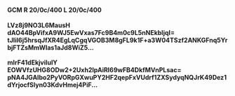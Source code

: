 #### GCM R 20/0c/400 L 20/0c/400
**LVz8j9NO3L6MausH**<br/>**dAO44BpVifxA9WJ5EwVxas7Fc9B4m0c9L5nNEkbljqI=**<br/>**tJIil6j5hrsqJfXR4EgLqCgqVGOB3M8gFL9k1F+a3W04TSzf2ANKGFnq5YrbjFTZsMmWIas1aJd8WiZ5...**<br/><br/>
**mIrF41dEkjviIulY**<br/>**EOWVfzUHG8ODw2+2Uxh2lpAiRI69wFB4DkfMVnPLsac=**<br/>**pNA4JGAlbo2PyVORpGXwuPY2HF2qepFxVUdrf1ZXSydyqNQJrK49Dez1dYrjocfSlyn03KdvHmej4PiF...**